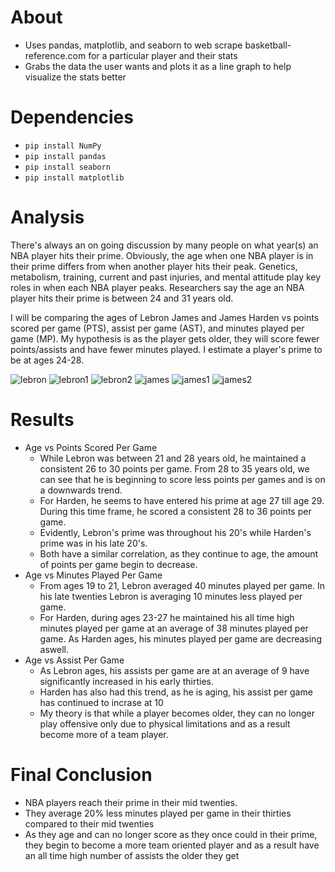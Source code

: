 #  About

- Uses pandas, matplotlib, and seaborn to web scrape basketball-reference.com for a particular player and their stats
- Grabs the data the user wants and plots it as a line graph to help visualize the stats better


# Dependencies
- ```pip install NumPy``` 
- ```pip install pandas```
- ```pip install seaborn```
- ```pip install matplotlib```

# Analysis
There's always an on going discussion by many people on what year(s) an NBA player hits their prime. 
Obviously, the age when one NBA player is in their prime differs from when another player hits their peak. Genetics, metabolism, training, current and past injuries, and mental attitude play key roles in when each NBA player peaks. Researchers say the age an NBA player hits their prime is between 24 and 31 years old.
<p>
I will be comparing the ages of Lebron James and James Harden vs points scored per game (PTS), assist per game (AST), and minutes played per game (MP). My hypothesis is as the player gets older, they will score fewer points/assists and have fewer minutes played. I estimate a player's prime to be at ages 24-28.
<p>
<p>
<p>

![lebron](https://user-images.githubusercontent.com/71676841/130867367-28ba024b-eedb-41ab-b974-87851388c25f.png)
![lebron1](https://user-images.githubusercontent.com/71676841/130867368-cb0982f7-6b97-4336-8bec-c9ef35543638.png)
![lebron2](https://user-images.githubusercontent.com/71676841/130867369-50fc6067-d921-4c66-be62-2f4847cd854b.png)
![james](https://user-images.githubusercontent.com/71676841/130867370-9f5a20fb-bdf2-4050-8855-f3b00f15c26a.png)
![james1](https://user-images.githubusercontent.com/71676841/130867373-560d813a-a809-4390-b548-78a08368605b.png)
![james2](https://user-images.githubusercontent.com/71676841/130867374-b1c9d6bf-bd89-4f6f-a832-d15c77c69aa7.png)

# Results

  - Age vs Points Scored Per Game
    - While Lebron was between 21 and 28 years old, he maintained a consistent 26 to 30 points per game. From 28 to 35 years old, we can see that he is beginning to score less points per games and is on a downwards trend. 
    - For Harden, he seems to have entered his prime at age 27 till age 29. During this time frame, he scored a consistent 28 to 36 points per game.
    - Evidently, Lebron's prime was throughout his 20's while Harden's prime was in his late 20's.
    - Both have a similar correlation, as they continue to age, the amount of points per game begin to decrease.
  - Age vs Minutes Played Per Game
    - From ages 19 to 21, Lebron averaged 40 minutes played per game. In his late twenties Lebron is averaging 10 minutes less played per game.
    - For Harden, during ages 23-27 he maintained his all time high minutes played per game at an average of 38 minutes played per game. As Harden ages, his minutes played per game are decreasing aswell.
  - Age vs Assist Per Game
    - As Lebron ages, his assists per game are at an average of 9 have significantly increased in his early thirties.
    - Harden has also had this trend, as he is aging, his assist per game has continued to incrase at 10
    - My theory is that while a player becomes older, they can no longer play offensive only due to physical limitations and as a result become more of a team player.
 # Final Conclusion
  - NBA players reach their prime in their mid twenties.
  - They average 20% less minutes played per game in their thirties compared to their mid twenties
  - As they age and can no longer score as they once could in their prime, they begin to become a more team oriented player and as a result have an all time high number of assists the older they get
  
 
  
